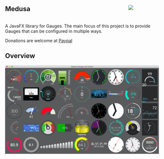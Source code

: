 ## Medusa <a href="https://foojay.io/today/works-with-openjdk"><img align="right" src="https://github.com/foojayio/badges/raw/main/works_with_openjdk/Works-with-OpenJDK.png" width="100"></a>

<br>
A JavaFX library for Gauges. The main focus of this project is to provide Gauges that can be configured in multiple ways.

Donations are welcome at [Paypal](https://paypal.me/hans0l0)

## Overview
![Overview](https://github.com/HanSolo/Medusa/blob/master/Overview.png?raw=true)
